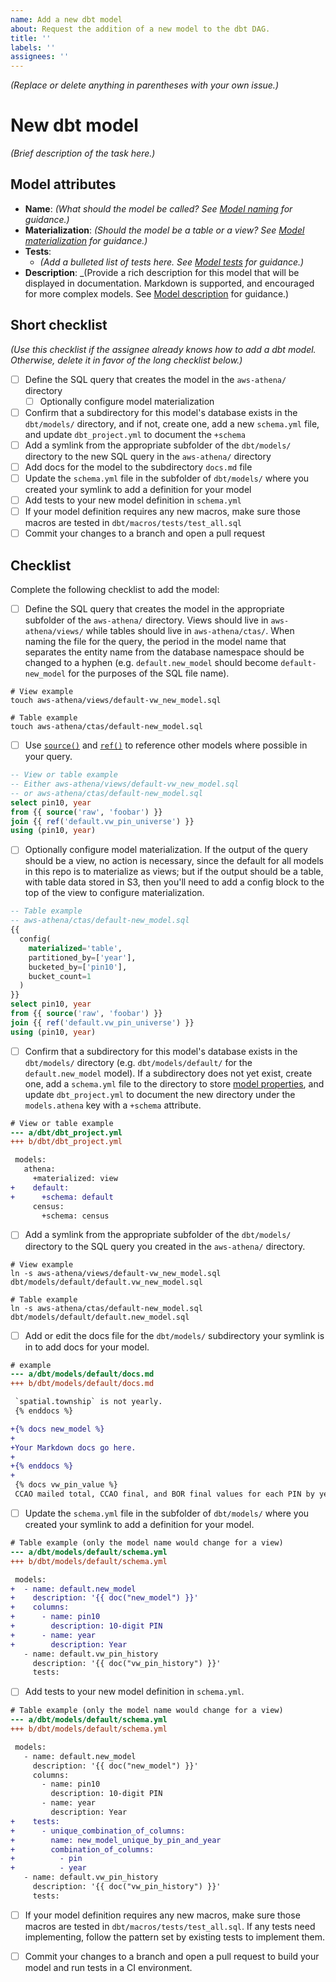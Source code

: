 ```yaml
---
name: Add a new dbt model
about: Request the addition of a new model to the dbt DAG.
title: ''
labels: ''
assignees: ''
---
```


_(Replace or delete anything in parentheses with your own issue.)_

# New dbt model

_(Brief description of the task here.)_

## Model attributes

* **Name**: _(What should the model be called? See [Model
 naming](/ccao-data/data-architecture#model-naming) for guidance.)_
* **Materialization**: _(Should the model be a table or a view? See [Model
  materialization](/ccao-data/data-architecture#model-materialization) for
  guidance.)_
* **Tests**:
  * _(Add a bulleted list of tests here. See [Model
  tests](/ccao-data/data-architecture#model-tests) for guidance.)_
* **Description**: _(Provide a rich description for this model that will be
  displayed in documentation. Markdown is supported, and encouraged for more
  complex models. See [Model
  description](/ccao-data/data-architecture#model-description) for guidance.)

## Short checklist

_(Use this checklist if the assignee already knows how to add a dbt model.
Otherwise, delete it in favor of the long checklist below.)_

- [ ] Define the SQL query that creates the model in the `aws-athena/` directory
  - [ ] Optionally configure model materialization
- [ ] Confirm that a subdirectory for this model's database exists in
  the `dbt/models/` directory, and if not, create one, add a new `schema.yml`
  file, and update `dbt_project.yml` to document the `+schema`
- [ ] Add a symlink from the appropriate subfolder of the `dbt/models/`
  directory to the new SQL query in the `aws-athena/` directory
- [ ] Add docs for the model to the subdirectory `docs.md` file
- [ ] Update the `schema.yml` file in the subfolder of `dbt/models/` where you
  created your symlink to add a definition for your model
- [ ] Add tests to your new model definition in `schema.yml`
- [ ] If your model definition requires any new macros, make sure those macros
  are tested in `dbt/macros/tests/test_all.sql`
- [ ] Commit your changes to a branch and open a pull request

## Checklist

Complete the following checklist to add the model:

- [ ] Define the SQL query that creates the model in the appropriate subfolder
  of the `aws-athena/` directory. Views should live in `aws-athena/views/`
  while tables should live in `aws-athena/ctas/`. When naming the file for the
  query, the period in the model name that separates the entity name from the
  database namespace should be changed to a hyphen (e.g. `default.new_model`
  should become `default-new_model` for the purposes of the SQL file name).


```console
# View example
touch aws-athena/views/default-vw_new_model.sql

# Table example
touch aws-athena/ctas/default-new_model.sql
```

- [ ] Use
  [`source()`](https://docs.getdbt.com/reference/dbt-jinja-functions/source)
  and [`ref()`](https://docs.getdbt.com/reference/dbt-jinja-functions/ref) to
  reference other models where possible in your query.


```sql
-- View or table example
-- Either aws-athena/views/default-vw_new_model.sql
-- or aws-athena/ctas/default-new_model.sql
select pin10, year
from {{ source('raw', 'foobar') }}
join {{ ref('default.vw_pin_universe') }}
using (pin10, year)
```

- [ ] Optionally configure model materialization. If the output of the query
  should be a view, no action is necessary, since the default for all models in
  this repo is to materialize as views; but if the output should be a table,
  with table data stored in S3, then you'll need to add a config block to the
  top of the view to configure materialization.

```sql
-- Table example
-- aws-athena/ctas/default-new_model.sql
{{
  config(
    materialized='table',
    partitioned_by=['year'],
    bucketed_by=['pin10'],
    bucket_count=1
  )
}}
select pin10, year
from {{ source('raw', 'foobar') }}
join {{ ref('default.vw_pin_universe') }}
using (pin10, year)
```

- [ ] Confirm that a subdirectory for this model's database exists in
  the `dbt/models/` directory (e.g. `dbt/models/default/` for
  the `default.new_model` model). If a subdirectory does not yet exist, create
  one, add a `schema.yml` file to the directory to store [model
  properties](https://docs.getdbt.com/reference/model-properties), and update
  `dbt_project.yml` to document the new directory under the `models.athena`
  key with a `+schema` attribute.

```diff
# View or table example
--- a/dbt/dbt_project.yml
+++ b/dbt/dbt_project.yml

 models:
   athena:
     +materialized: view
+    default:
+      +schema: default
     census:
       +schema: census
```

- [ ] Add a symlink from the appropriate subfolder of the `dbt/models/`
  directory to the SQL query you created in the `aws-athena/` directory.

```console
# View example
ln -s aws-athena/views/default-vw_new_model.sql dbt/models/default/default.vw_new_model.sql

# Table example
ln -s aws-athena/ctas/default-new_model.sql dbt/models/default/default.new_model.sql
```

- [ ] Add or edit the docs file for the `dbt/models/` subdirectory your symlink
  is in to add docs for your model.


```diff
# example
--- a/dbt/models/default/docs.md
+++ b/dbt/models/default/docs.md

 `spatial.township` is not yearly.
 {% enddocs %}

+{% docs new_model %}
+
+Your Markdown docs go here.
+
+{% enddocs %}
+
 {% docs vw_pin_value %}
 CCAO mailed total, CCAO final, and BOR final values for each PIN by year.
```

- [ ] Update the `schema.yml` file in the subfolder of `dbt/models/` where you
  created your symlink to add a definition for your model.

```diff
# Table example (only the model name would change for a view)
--- a/dbt/models/default/schema.yml
+++ b/dbt/models/default/schema.yml

 models:
+  - name: default.new_model
+    description: '{{ doc("new_model") }}'
+    columns:
+      - name: pin10
+        description: 10-digit PIN
+      - name: year
+        description: Year
   - name: default.vw_pin_history
     description: '{{ doc("vw_pin_history") }}'
     tests:
```

- [ ] Add tests to your new model definition in `schema.yml`.

```diff
# Table example (only the model name would change for a view)
--- a/dbt/models/default/schema.yml
+++ b/dbt/models/default/schema.yml

 models:
   - name: default.new_model
     description: '{{ doc("new_model") }}'
     columns:
       - name: pin10
         description: 10-digit PIN
       - name: year
         description: Year
+    tests:
+      - unique_combination_of_columns:
+        name: new_model_unique_by_pin_and_year
+        combination_of_columns:
+          - pin
+          - year
   - name: default.vw_pin_history
     description: '{{ doc("vw_pin_history") }}'
     tests:
```

- [ ] If your model definition requires any new macros, make sure those macros
  are tested in `dbt/macros/tests/test_all.sql`. If any tests need implementing,
  follow the pattern set by existing tests to implement them.

- [ ] Commit your changes to a branch and open a pull request to build your
  model and run tests in a CI environment.
